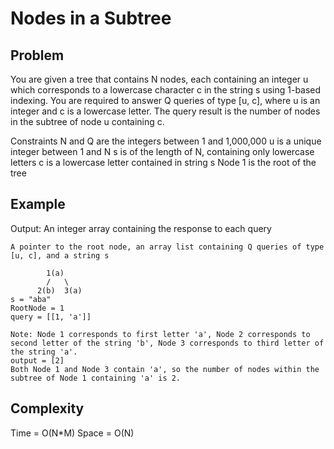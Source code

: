 # Nodes in a Subtree

## Problem

You are given a tree that contains N nodes, each containing an integer u which corresponds to a lowercase character c in the string s using 1-based indexing.
You are required to answer Q queries of type [u, c], where u is an integer and c is a lowercase letter. The query result is the number of nodes in the subtree of node u containing c.

Constraints
N and Q are the integers between 1 and 1,000,000
u is a unique integer between 1 and N
s is of the length of N, containing only lowercase letters
c is a lowercase letter contained in string s
Node 1 is the root of the tree

## Example

Output: An integer array containing the response to each query
```
A pointer to the root node, an array list containing Q queries of type [u, c], and a string s

        1(a)
        /   \
      2(b)  3(a)
s = "aba"
RootNode = 1
query = [[1, 'a']]

Note: Node 1 corresponds to first letter 'a', Node 2 corresponds to second letter of the string 'b', Node 3 corresponds to third letter of the string 'a'.
output = [2]
Both Node 1 and Node 3 contain 'a', so the number of nodes within the subtree of Node 1 containing 'a' is 2.
```
## Complexity
Time = O(N*M)
Space = O(N)

